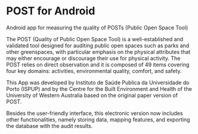 # POST for Android
Android app for measuring the quality of POSTs (Public Open Space Tool)

The POST (Quality of Public Open Space Tool) is a well-established and validated tool designed for auditing public open spaces such as parks and other greenspaces, with particular emphasis on the physical attributes that may either encourage or discourage their use for physical activity. The POST relies on direct observation and it is composed of 49 items covering four key domains: activities, environmental quality, comfort, and safety.

This App was developed by Instituto de Saúde Publica da Universidade do Porto (ISPUP) and by the Centre for the Built Environment and Health of the University of Western Australia based on the original paper version of POST. 

Besides the user-friendly interface, this electronic version now includes other functionalities, namely storing data, mapping features, and exporting the database with the audit results.
